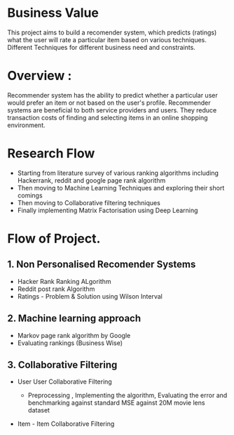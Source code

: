 
# Business Value 
This project aims to build a recomender system, which predicts (ratings) what the user will rate a particular item based on various techniques. Different Techniques for different business need and constraints.



# Overview : 
Recommender system has the ability to predict whether a particular user would prefer an item or not based on the user's profile. Recommender systems are beneficial to both service providers and users. They reduce transaction costs of finding and selecting items in an online shopping environment. 



# Research Flow

*  Starting from literature survey of various ranking algorithms including Hackerrank, reddit and google page rank algorithm 
*  Then moving to Machine Learning Techniques and exploring their short comings 
*  Then moving to Collaborative filtering techniques 
*  Finally implementing Matrix Factorisation using Deep Learning


# Flow of Project. 

## 1. Non Personalised Recomender Systems 
* Hacker Rank Ranking ALgorithm 
* Reddit post rank Algorithm 
* Ratings - Problem & Solution using Wilson Interval

## 2. Machine learning approach 
*  Markov page rank algorithm by Google
*  Evaluating rankings (Business Wise)


## 3. Collaborative Filtering 
*  User User Collaborative Filtering 
    * Preprocessing , Implementing the algorithm, Evaluating the error and benchmarking against standard MSE against 20M movie lens dataset

*  Item - Item Collaborative Filtering
